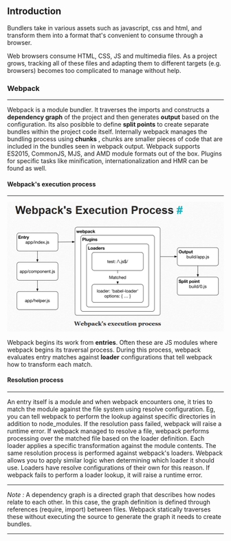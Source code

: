## Introduction
Bundlers take in various assets such as javascript, css and html, and transform them into a format that's convenient to consume through a browser.

Web browsers consume HTML, CSS, JS and multimedia files. As a project grows, tracking all of these files and adapting them to different targets (e.g. browsers) becomes too complicated to manage without help.

### Webpack
***
Webpack is a module bundler. It traverses the imports and constructs a **dependency graph** of the project and then generates **output** based on the configuration. Its also posibble to define **split points** to create separate bundles within the project code itself.
Internally webpack manages the bundling process using **chunks** , chunks are smaller pieces of code that are included in the bundles seen in webpack output.
Webpack supports ES2015, CommonJS, MJS, and AMD module formats out of the box. Plugins for specific tasks like minification, internationalization and HMR can be found as well.

#### Webpack's execution process
***
![9a2c470627b91ec9a4d48f3739fd5e5c.png](./_resources/9a2c470627b91ec9a4d48f3739fd5e5c.png)

Webpack begins its work from **entries**. Often these are JS modules where webpack begins its traversal process. During this process, webpack evaluates entry matches against **loader** configurations that tell webpack how to transform each match.

#### Resolution process
***
An entry itself is a module and when webpack encounters one, it tries to match the module against the file system using resolve configuration. Eg, you can tell webpack to perform the lookup against specific directories in addition to node_modules.
If the resolution pass failed, webpack will raise a runtime error. If webpack managed to resolve a file, webpack performs processing over the matched file based on the loader definition. Each loader applies a specific transformation against the module contents. 
The same resolution process is performed against webpack's loaders. Webpack allows you to apply similar logic when determining which loader it should use. Loaders have resolve configurations of their own for this reason. If webpack fails to perform a loader lookup, it will raise a runtime error.
***
*Note :*
A dependency graph is a directed graph that describes how nodes relate to each other. In this case, the graph definition is defined through references (require, import) between files. Webpack statically traverses these without executing the source to generate the graph it needs to create bundles.
* * *